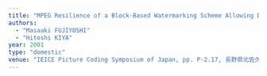 ```yaml
---
title: "MPEG Resilience of a Block-Based Watermarking Scheme Allowing Desired Image Quality"
authors:
  - "Masaaki FUJIYOSHI"
  - "Hitoshi KIYA"
year: 2001
type: "domestic"
venue: "IEICE Picture Coding Symposium of Japan, pp. P-2.17, 長野県北佐久郡軽井沢町, 2001-11-01."
---
```

